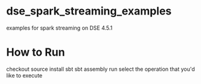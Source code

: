dse_spark_streaming_examples
============================

examples for spark streaming on DSE 4.5.1

How to Run
==========

checkout source
install sbt
sbt assembly run
select the operation that you'd like to execute
